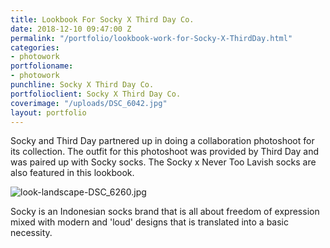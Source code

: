 ```yaml
---
title: Lookbook For Socky X Third Day Co.
date: 2018-12-10 09:47:00 Z
permalink: "/portfolio/lookbook-work-for-Socky-X-ThirdDay.html"
categories:
- photowork
portfolioname:
- photowork
punchline: Socky X Third Day Co.
portfolioclient: Socky X Third Day Co.
coverimage: "/uploads/DSC_6042.jpg"
layout: portfolio
---
```


Socky and Third Day partnered up in doing a collaboration photoshoot for its collection. The outfit for this photoshoot was provided by Third Day and was paired up with Socky socks. The Socky x Never Too Lavish socks are also featured in this lookbook.

![look-landscape-DSC_6260.jpg](/uploads/look-landscape-DSC_6260.jpg)

Socky is an Indonesian socks brand that is all about freedom of expression mixed with modern and 'loud' designs that is translated into a basic necessity.



